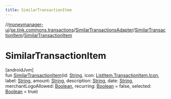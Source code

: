 ```yaml
---
title: SimilarTransactionItem
---
```

//[moneymanager-ui](../../../../index.html)/[se.tink.commons.transactions](../../index.html)/[SimilarTransactionsAdapter](../index.html)/[SimilarTransactionItem](index.html)/[SimilarTransactionItem](-similar-transaction-item.html)



# SimilarTransactionItem



[androidJvm]\
fun [SimilarTransactionItem](-similar-transaction-item.html)(id: [String](https://kotlinlang.org/api/latest/jvm/stdlib/kotlin/-string/index.html), icon: [ListItem.TransactionItem.Icon](../../-list-item/-transaction-item/-icon/index.html), label: [String](https://kotlinlang.org/api/latest/jvm/stdlib/kotlin/-string/index.html), amount: [String](https://kotlinlang.org/api/latest/jvm/stdlib/kotlin/-string/index.html), description: [String](https://kotlinlang.org/api/latest/jvm/stdlib/kotlin/-string/index.html), date: [String](https://kotlinlang.org/api/latest/jvm/stdlib/kotlin/-string/index.html), merchantLogoAllowed: [Boolean](https://kotlinlang.org/api/latest/jvm/stdlib/kotlin/-boolean/index.html), recurring: [Boolean](https://kotlinlang.org/api/latest/jvm/stdlib/kotlin/-boolean/index.html) = false, selected: [Boolean](https://kotlinlang.org/api/latest/jvm/stdlib/kotlin/-boolean/index.html) = true)




